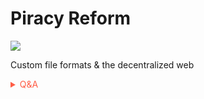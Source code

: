 # Piracy Reform

![](https://giffiles.alphacoders.com/211/211073.gif)

Custom file formats & the decentralized web

<!-- Prince Kaizen Namwali -->

<span style='color:#ff5d46;'>

<details markdown='1'><summary>Q&A</summary>

![](https://i.redd.it/dh8cwxg8b8w61.png)

</details>

</span>
